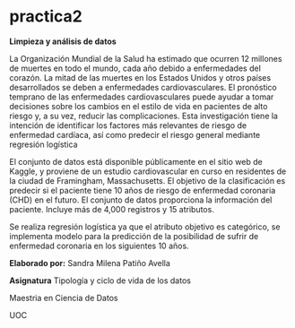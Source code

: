 # practica2
**Limpieza y análisis de datos**

La Organización Mundial de la Salud ha estimado que ocurren 12 millones de muertes en todo el mundo, cada año debido a enfermedades del corazón. La mitad de las muertes en los Estados Unidos y otros países desarrollados se deben a enfermedades cardiovasculares. El pronóstico temprano de las enfermedades cardiovasculares puede ayudar a tomar decisiones sobre los cambios en el estilo de vida en pacientes de alto riesgo y, a su vez, reducir las complicaciones. Esta investigación tiene la intención de identificar los factores más relevantes de riesgo de enfermedad cardíaca, así como predecir el riesgo general mediante regresión logística

El conjunto de datos está disponible públicamente en el sitio web de Kaggle, y proviene de un estudio cardiovascular en curso en residentes de la ciudad de Framingham, Massachusetts. El objetivo de la clasificación es predecir si el paciente tiene 10 años de riesgo de enfermedad coronaria (CHD) en el futuro. El conjunto de datos proporciona la información del paciente. Incluye más de 4,000 registros y 15 atributos.

Se realiza regresión logística ya que el atributo objetivo es categórico, se implementa modelo para la predicción de la posibilidad de sufrir de enfermedad coronaria en los siguientes 10 años.

**Elaborado por:**
Sandra Milena Patiño Avella

**Asignatura**
Tipología y ciclo de vida de los datos

Maestria en Ciencia de Datos

UOC
